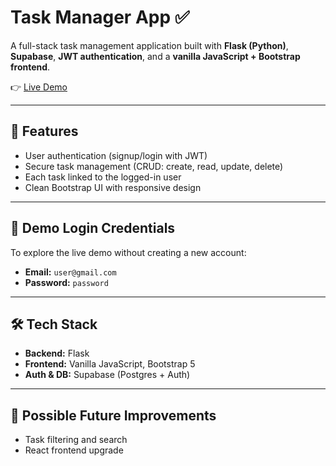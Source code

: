 # Task Manager App ✅

A full-stack task management application built with **Flask (Python)**,
**Supabase**, **JWT authentication**, and a **vanilla JavaScript +
Bootstrap frontend**.

👉 [Live Demo](https://task-manager-ten-red-75.vercel.app)

------------------------------------------------------------------------

## 🚀 Features

-   User authentication (signup/login with JWT)
-   Secure task management (CRUD: create, read, update, delete)
-   Each task linked to the logged-in user
-   Clean Bootstrap UI with responsive design

------------------------------------------------------------------------

## 🔑 Demo Login Credentials

To explore the live demo without creating a new account:

-   **Email:** `user@gmail.com`
-   **Password:** `password`
 
------------------------------------------------------------------------

## 🛠️ Tech Stack

-   **Backend:** Flask
-   **Frontend:** Vanilla JavaScript, Bootstrap 5
-   **Auth & DB:** Supabase (Postgres + Auth)

------------------------------------------------------------------------

## 📌 Possible Future Improvements

-   Task filtering and search
-   React frontend upgrade

